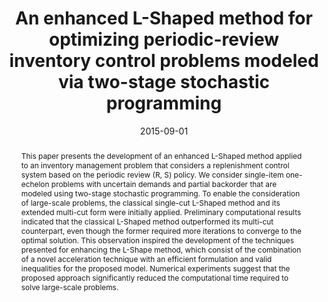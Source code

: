 ---
title: An enhanced L-Shaped method for optimizing periodic-review inventory control
  problems modeled via two-stage stochastic programming
# If group member, use folder name in /content/authors
authors:
  - Felipe Silva Placido dos Santos
  - g_fabricio-oliveira
date: 2015-09-01
doi: 10.1016/j.ejor.2018.11.053

# Schedule page publish date (NOT publication's date).
publishDate: 2017-01-01

# Publication type.
# Legend: 0 = Uncategorized; 1 = Conference paper; 2 = Journal article;
# 3 = Preprint / Working Paper; 4 = Report; 5 = Book; 6 = Book section;
# 7 = Thesis; 8 = Patent
publication_types: ['2']

# Publication name and optional abbreviated publication name. Notice * * on title. # Publication name and optional abbreviated publication name. Quote marks needed for Markdown typesetting
publication: '*European Journal of Operational Research*'
publication_short: ''

abstract: This paper presents the development of an enhanced L-Shaped method applied to an inventory management problem that considers a replenishment control system based on the periodic review (R, S) policy. We consider single-item one-echelon problems with uncertain demands and partial backorder that are modeled using two-stage stochastic programming. To enable the consideration of large-scale problems, the classical single-cut L-Shaped method and its extended multi-cut form were initially applied. Preliminary computational results indicated that the classical L-Shaped method outperformed its multi-cut counterpart, even though the former required more iterations to converge to the optimal solution. This observation inspired the development of the techniques presented for enhancing the L-Shape method, which consist of the combination of a novel acceleration technique with an efficient formulation and valid inequalities for the proposed model. Numerical experiments suggest that the proposed approach significantly reduced the computational time required to solve large-scale problems.

# Summary. An optional shortened abstract.
summary: 

# Not in use. Could be used for keywords 
tags:
  
featured: false

# links:
url_pdf: ''
url_code: ''
url_dataset: ''
url_poster: ''
url_project: ''
url_slides: ''
url_source: ''
url_video: ''

# Categories
#  These asociate the publications with the icons representing reearch topics and application areas
categories: [Efficient formulation and solution methods, Production and operations planning]

# Associated Projects (optional).
#   Associate this publication with one or more of your projects.
#   Simply enter your project's folder or file name without extension.
#   E.g. `internal-project` references `content/project/internal-project/index.md`.
#   Otherwise, set `projects: []`.
projects: []

# Featured image
# To use, add an image named `featured.jpg/png` to your page's folder.
# Focal points: Smart, Center, TopLeft, Top, TopRight, Left, Right, BottomLeft, Bottom, BottomRight.
image:
  caption: ''
  focal_point: ''
  preview_only: false

# hide social media icons
share: false
---